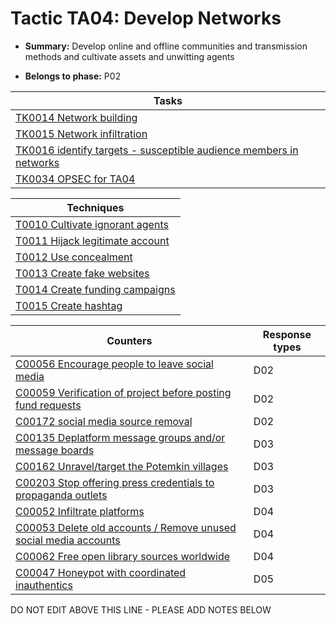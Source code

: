 # Tactic TA04: Develop Networks

* **Summary:** Develop online and offline communities and transmission methods and cultivate assets and unwitting agents

* **Belongs to phase:** P02



| Tasks |
| ----- |
| [TK0014 Network building](../generated_pages/tasks/TK0014.md) |
| [TK0015 Network infiltration](../generated_pages/tasks/TK0015.md) |
| [TK0016 identify targets - susceptible audience members in networks](../generated_pages/tasks/TK0016.md) |
| [TK0034 OPSEC for TA04](../generated_pages/tasks/TK0034.md) |



| Techniques |
| ---------- |
| [T0010 Cultivate ignorant agents](../generated_pages/techniques/T0010.md) |
| [T0011 Hijack legitimate account](../generated_pages/techniques/T0011.md) |
| [T0012 Use concealment](../generated_pages/techniques/T0012.md) |
| [T0013 Create fake websites](../generated_pages/techniques/T0013.md) |
| [T0014 Create funding campaigns](../generated_pages/techniques/T0014.md) |
| [T0015 Create hashtag](../generated_pages/techniques/T0015.md) |



| Counters | Response types |
| -------- | -------------- |
| [C00056 Encourage people to leave social media](../generated_pages/counters/C00056.md) | D02 |
| [C00059 Verification of project before posting fund requests](../generated_pages/counters/C00059.md) | D02 |
| [C00172 social media source removal](../generated_pages/counters/C00172.md) | D02 |
| [C00135 Deplatform message groups and/or message boards](../generated_pages/counters/C00135.md) | D03 |
| [C00162 Unravel/target the Potemkin villages](../generated_pages/counters/C00162.md) | D03 |
| [C00203 Stop offering press credentials to propaganda outlets](../generated_pages/counters/C00203.md) | D03 |
| [C00052 Infiltrate platforms](../generated_pages/counters/C00052.md) | D04 |
| [C00053 Delete old accounts / Remove unused social media accounts](../generated_pages/counters/C00053.md) | D04 |
| [C00062 Free open library sources worldwide](../generated_pages/counters/C00062.md) | D04 |
| [C00047 Honeypot with coordinated inauthentics](../generated_pages/counters/C00047.md) | D05 |


DO NOT EDIT ABOVE THIS LINE - PLEASE ADD NOTES BELOW